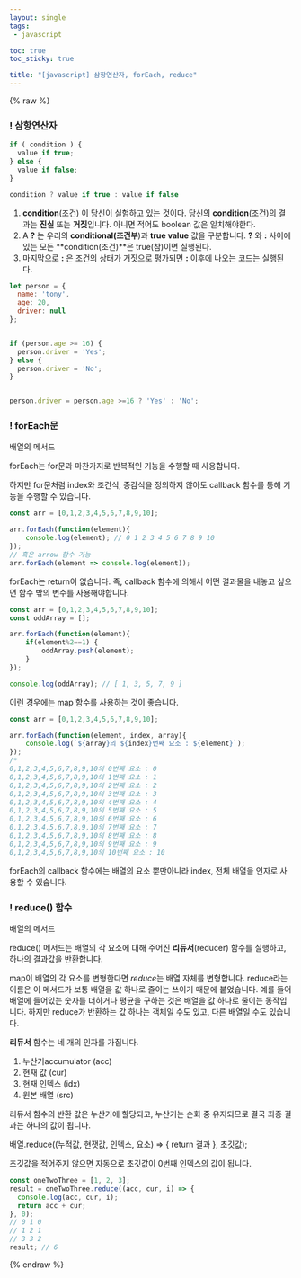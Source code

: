 ```yaml
---
layout: single
tags: 
 - javascript

toc: true
toc_sticky: true

title: "[javascript] 삼항연산자, forEach, reduce"
---
```


{% raw %}


### **! 삼항연산자**

```javascript
if ( condition ) {
  value if true;
} else {
  value if false;
}
```

```javascript
condition ? value if true : value if false
```

1. **condition**(조건) 이 당신이 실험하고 있는 것이다. 당신의 **condition**(조건)의 결과는 **진실** 또는 **거짓**입니다. 아니면 적어도 boolean 값은 일치해야한다.
2. A **?** 는 우리의 **conditional(조건부**)과 **true value** 값을 구분합니다. **?** 와 **:** 사이에 있는 모든 **condition(조건)**은 true(참)이면 실행된다.
3. 마지막으로 **:** 은 조건의 상태가 거짓으로 평가되면 **:** 이후에 나오는 코드는 실행된다.

```javascript
let person = {
  name: 'tony',
  age: 20,
  driver: null
};


if (person.age >= 16) {
  person.driver = 'Yes';
} else {
  person.driver = 'No';
}


person.driver = person.age >=16 ? 'Yes' : 'No';
```

### **! forEach문**

배열의 메서드

forEach는 for문과 마찬가지로 반복적인 기능을 수행할 때 사용합니다.

하지만 for문처럼 index와 조건식, 증감식을 정의하지 않아도 callback 함수를 통해 기능을 수행할 수 있습니다.

```javascript
const arr = [0,1,2,3,4,5,6,7,8,9,10];

arr.forEach(function(element){
    console.log(element); // 0 1 2 3 4 5 6 7 8 9 10
});
// 혹은 arrow 함수 가능
arr.forEach(element => console.log(element));
```

forEach는 return이 없습니다. 즉, callback 함수에 의해서 어떤 결과물을 내놓고 싶으면 함수 밖의 변수를 사용해야합니다.

```javascript
const arr = [0,1,2,3,4,5,6,7,8,9,10];
const oddArray = [];

arr.forEach(function(element){
    if(element%2==1) {
        oddArray.push(element);
    }
});

console.log(oddArray); // [ 1, 3, 5, 7, 9 ]
```

이런 경우에는 map 함수를 사용하는 것이 좋습니다.

```javascript
const arr = [0,1,2,3,4,5,6,7,8,9,10];

arr.forEach(function(element, index, array){
    console.log(`${array}의 ${index}번째 요소 : ${element}`);
});
/*
0,1,2,3,4,5,6,7,8,9,10의 0번째 요소 : 0
0,1,2,3,4,5,6,7,8,9,10의 1번째 요소 : 1
0,1,2,3,4,5,6,7,8,9,10의 2번째 요소 : 2
0,1,2,3,4,5,6,7,8,9,10의 3번째 요소 : 3
0,1,2,3,4,5,6,7,8,9,10의 4번째 요소 : 4
0,1,2,3,4,5,6,7,8,9,10의 5번째 요소 : 5
0,1,2,3,4,5,6,7,8,9,10의 6번째 요소 : 6
0,1,2,3,4,5,6,7,8,9,10의 7번째 요소 : 7
0,1,2,3,4,5,6,7,8,9,10의 8번째 요소 : 8
0,1,2,3,4,5,6,7,8,9,10의 9번째 요소 : 9
0,1,2,3,4,5,6,7,8,9,10의 10번째 요소 : 10
```

forEach의 callback 함수에는 배열의 요소 뿐만아니라 index, 전체 배열을 인자로 사용할 수 있습니다.

### **! reduce() 함수**

배열의 메서드

reduce() 메서드는 배열의 각 요소에 대해 주어진 **리듀서**(reducer) 함수를 실행하고, 하나의 결과값을 반환합니다.

map이 배열의 각 요소를 변형한다면 *reduce*는 배열 자체를 변형합니다. reduce라는 이름은 이 메서드가 보통 배열을 값 하나로 줄이는 쓰이기 때문에 붙었습니다. 예를 들어 배열에 들어있는 숫자를 더하거나 평균을 구하는 것은 배열을 값 하나로 줄이는 동작입니다. 하지만 reduce가 반환하는 값 하나는 객체일 수도 있고, 다른 배열일 수도 있습니다.

**리듀서** 함수는 네 개의 인자를 가집니다.

1. 누산기accumulator (acc)
2. 현재 값 (cur)
3. 현재 인덱스 (idx)
4. 원본 배열 (src)

리듀서 함수의 반환 값은 누산기에 할당되고, 누산기는 순회 중 유지되므로 결국 최종 결과는 하나의 값이 됩니다.

배열.reduce((누적값, 현잿값, 인덱스, 요소) => { return 결과 }, 초깃값);

초깃값을 적어주지 않으면 자동으로 초깃값이 0번째 인덱스의 값이 됩니다.

```javascript
const oneTwoThree = [1, 2, 3];
result = oneTwoThree.reduce((acc, cur, i) => {
  console.log(acc, cur, i);
  return acc + cur;
}, 0);
// 0 1 0
// 1 2 1
// 3 3 2
result; // 6
```


{% endraw %}
